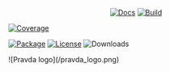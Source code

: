 <p align="center">
<a href="https://hexdocs.pm/pravda/"><img src="https://img.shields.io/badge/docs-here-green" alt="Docs"></a>
<a href="https://travis-ci.com/mogorman/pravda"><img src="https://travis-ci.com/mogorman/pravda.svg?branch=master" alt="Build"></a>

<a href="https://coveralls.io/github/mogorman/pravda?branch=master"><img src="https://coveralls.io/repos/github/mogorman/pravda/badge.svg?branch=master" alt="Coverage"></a>

<a href="https://hex.pm/packages/pravda)"><img src="http://img.shields.io/hexpm/v/pravda.svg" alt="Package"></a>
<a href="COPYING.txt"><img src="http://img.shields.io/hexpm/l/pravda.svg" alt="License"></a>
<img src="https://img.shields.io/hexpm/dt/pravda" alt="Downloads">
</p>
![Pravda logo](/pravda_logo.png)
